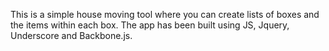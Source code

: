 This is a simple house moving tool where you can create lists of boxes and the items within each box. The app has been built using JS, Jquery, Underscore and Backbone.js.